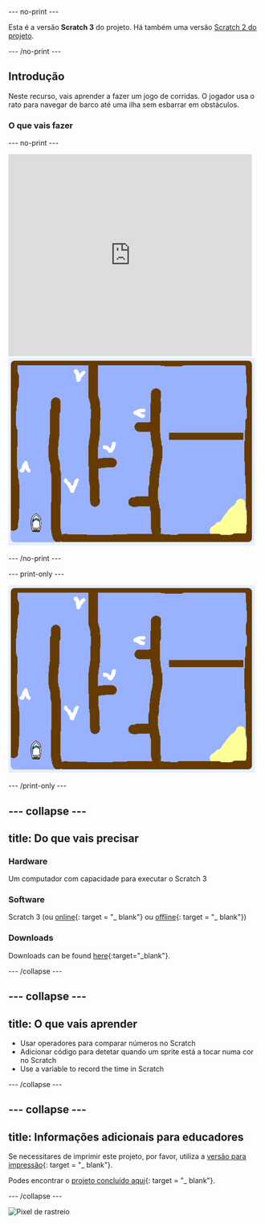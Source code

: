 \--- no-print \---

Esta é a versão **Scratch 3** do projeto. Há também uma versão [Scratch 2 do projeto](https://projects.raspberrypi.org/en/projects/boat-race-scratch2).

\--- /no-print \---

## Introdução

Neste recurso, vais aprender a fazer um jogo de corridas. O jogador usa o rato para navegar de barco até uma ilha sem esbarrar em obstáculos.

### O que vais fazer

\--- no-print \---

<div class="scratch-preview">
  <iframe allowtransparency="true" width="485" height="402" src="https://scratch.mit.edu/projects/embed/276662533/?autostart=false" frameborder="0" scrolling="no"></iframe>
  <img src="images/boat_race_demo.png">
</div>

\--- /no-print \---

\--- print-only \---

![boat race demo](images/boat_race_demo.png)

\--- /print-only \---

## \--- collapse \---

## title: Do que vais precisar

### Hardware

Um computador com capacidade para executar o Scratch 3

### Software

Scratch 3 (ou [online](https://rpf.io/scratchon){: target = "_ blank"} ou [offline](https://rpf.io/scratchoff){: target = "_ blank"})

### Downloads

Downloads can be found [here](http://rpf.io/p/en/boat-race-go){:target="_blank"}.

\--- /collapse \---

## \--- collapse \---

## title: O que vais aprender

- Usar operadores para comparar números no Scratch
- Adicionar código para detetar quando um sprite está a tocar numa cor no Scratch
- Use a variable to record the time in Scratch

\--- /collapse \---

## \--- collapse \---

## title: Informações adicionais para educadores

Se necessitares de imprimir este projeto, por favor, utiliza a [versão para impressão](https://projects.raspberrypi.org/en/projects/boat-race/print){: target = "_ blank"}.

Podes encontrar o [projeto concluído aqui](http://rpf.io/p/en/boat-race-get){: target = "_ blank"}.

\--- /collapse \---

![Pixel de rastreio](https://code.org/api/hour/begin_codeclub_boatrace.png)